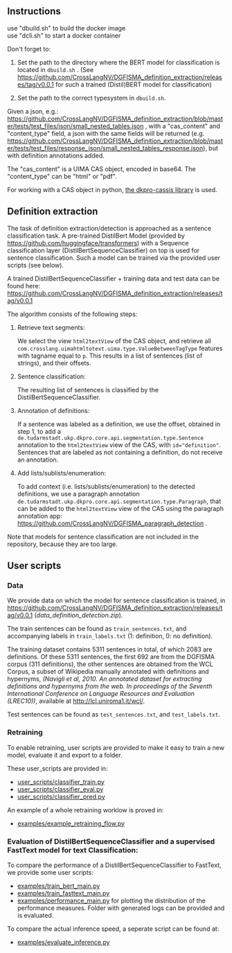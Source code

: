 Instructions
------------

use "dbuild.sh" to build the docker image <br />
use "dcli.sh" to start a docker container

Don't forget to:

1) Set the path to the directory where the BERT model for classification is located in `dbuild.sh` . 
(See https://github.com/CrossLangNV/DGFISMA_definition_extraction/releases/tag/v0.0.1 for such a trained (Distil)BERT model for classification)

2) Set the path to the correct typesystem in `dbuild.sh`.

Given a json, e.g.: https://github.com/CrossLangNV/DGFISMA_definition_extraction/blob/master/tests/test_files/json/small_nested_tables.json , with a "cas_content" and "content_type" field, a json with the same fields will be returned (e.g. https://github.com/CrossLangNV/DGFISMA_definition_extraction/blob/master/tests/test_files/response_json/small_nested_tables_response.json), but with definition annotations added. 

The "cas_content" is a UIMA CAS object, encoded in base64. The "content_type" can be "html" or "pdf". 

For working with a CAS object in python, [the dkpro-cassis library](https://github.com/dkpro/dkpro-cassis) is used.

## Definition extraction

The task of definition extraction/detection is approached as a sentence classification task. A pre-trained DistilBert Model (provided by https://github.com/huggingface/transformers) with a Sequence classification layer (DistilBertSequenceClassifier) on top is used for sentence classification. Such a model can be trained via the provided user scripts (see below).

A trained DistilBertSequenceClassifier + training data and test data can be found here: https://github.com/CrossLangNV/DGFISMA_definition_extraction/releases/tag/v0.0.1

The algorithm consists of the following steps:

1. Retrieve text segments:
    
    We select the view `html2textView` of the CAS object, and retrieve all `com.crosslang.uimahtmltotext.uima.type.ValueBetweenTagType` features with tagname equal to `p`. This results in a list of sentences (list of strings), and their offsets.
    
2. Sentence classification:

    The resulting list of sentences is classified by the DistilBertSequenceClassifier.
    
3. Annotation of definitions:

    If a sentence was labeled as a definition, we use the offset, obtained in step 1, to add a `de.tudarmstadt.ukp.dkpro.core.api.segmentation.type.Sentence` annotation to the `html2textView` view of the CAS, with `id="definition"`. Sentences that are labeled as not containing a definition, do not receive an annotation.

4. Add lists/sublists/enumeration:

    To add context (i.e. lists/sublists/enumeration) to the detected definitions, we use a paragraph annotation `de.tudarmstadt.ukp.dkpro.core.api.segmentation.type.Paragraph`, that can be added to the `html2textView` view of the CAS using the paragraph annotation app: https://github.com/CrossLangNV/DGFISMA_paragraph_detection .

Note that models for sentence classification are not included in the repository, because they are too large. 

## User scripts

### Data

We provide data on which the model for sentence classification is trained, in https://github.com/CrossLangNV/DGFISMA_definition_extraction/releases/tag/v0.0.1 (*data_definition_detection.zip*). 

The train sentences can be found as `train_sentences.txt`, and accompanying labels in `train_labels.txt` (1: definition, 0: no definition).

The training dataset contains 5311 sentences in total, of which 2083 are definitions. Of these 5311 sentences, the first 692 are from the DGFISMA corpus (311 definitions), the other sentences are obtained from the WCL Corpus, a subset of Wikipedia manually annotated with definitions and hypernyms, *(Navigli et al, 2010. An annotated dataset for extracting definitions and hypernyms from the web. In proceedings of the Seventh International Conference on Language Resources and Evaluation (LREC10))*, available at http://lcl.uniroma1.it/wcl/.

Test sentences can be found as `test_sentences.txt`, and `test_labels.txt`.

### Retraining

To enable retraining, user scripts are provided to make it easy to train a new model, evaluate it and export to a folder.

These user_scripts are provided in:
* [user_scripts/classifier_train.py](user_scripts/classifier_train.py)
* [user_scripts/classifier_eval.py](user_scripts/classifier_eval.py)
* [user_scripts/classifier_pred.py](user_scripts/classifier_pred.py)

An example of a whole retraining worklow is proved in:
* [examples/example_retraining_flow.py](examples/example_retraining_flow.py) 

### Evaluation of DistilBertSequenceClassifier and a supervised FastText model for text Classification: 

To compare the performance of a DistilBertSequenceClassifier to FastText, we provide some user scripts:

* [examples/train_bert_main.py](examples/train_bert_main.py)
* [examples/train_fasttext_main.py](examples/train_fasttext_main.py)
* [examples/performance_main.py](examples/performance_main.py) for plotting the distribution of the performance measures. Folder with generated logs can be provided and is evaluated.

To compare the actual inference speed, a seperate script can be found at:
* [examples/evaluate_inference.py](examples/evaluate_inference.py)